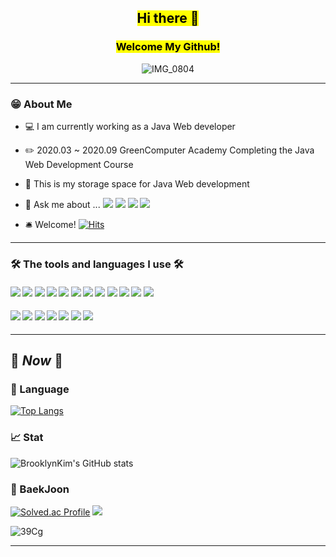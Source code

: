 <!--![header](https://capsule-render.vercel.app/api?type=waving&text=BrooklynKim's%20GitHub!&fontColor=FAFAD2&fontSize=30&fontAlignY=28&fontAlign=25&animation=twinkling) -->
<div align="center">
 
## <mark>Hi there 👋</mark>
### <mark>Welcome My Github!</mark>
![IMG_0804](https://user-images.githubusercontent.com/67566116/169253237-4cf07c28-d027-450c-ad94-a8c958806347.gif)
 
</div>

*****
### 😁 About Me
- 💻 I am currently working as a Java Web developer
- ✏️ 2020.03 ~ 2020.09 GreenComputer Academy Completing the Java Web Development Course
- 💾 This is my storage space for Java Web development
- 💬 Ask me about ... <a href=https://blog.naver.com/getitacc><img src="https://img.shields.io/badge/Naver Blog-03C75A?style=flat-square&logo=Naver&logoColor=white"/></a> <a href=https://https://velog.io/@iphone7315><img src="https://img.shields.io/badge/Velog-20C997?style=flat-square&logo=Velog&logoColor=white"/></a> <a href=https://www.instagram.com/daily_lnf/><img src="https://img.shields.io/badge/Instagram-E4405F?style=flat-square&logo=Instagram&logoColor=white"/></a> <a href=https://iphone@kakao.com><img src="https://img.shields.io/badge/Kakao Mail-FFCD00?style=flat-square&logo=Kakao&logoColor=white"/></a>

- 🛎️ Welcome! [![Hits](https://hits.seeyoufarm.com/api/count/incr/badge.svg?url=https%3A%2F%2Fgithub.com%2FBrooklynKim&count_bg=%2379C83D&title_bg=%23555555&icon=apple.svg&icon_color=%23E7E7E7&title=hits&edge_flat=false)](https://hits.seeyoufarm.com)
----
### 🛠️ The tools and languages I use 🛠️
#### <img src="https://img.shields.io/badge/Java-007396?style=plastic&logo=Java&logoColor=white"/> <img src="https://img.shields.io/badge/OpenJDK-FFFFFF?style=plastic&logo=OpenJDK&logoColor=black"/> <img src="https://img.shields.io/badge/JavaScript-F7DF1E?style=plastic&logo=JavaScript&logoColor=white"/> <img src="https://img.shields.io/badge/MySQL-4479A1?style=plastic&logo=MySQL&logoColor=white"/> <img src="https://img.shields.io/badge/PostgreSQL-4169E1?style=plastic&logo=PostgreSQL&logoColor=white"/> <img src="https://img.shields.io/badge/jQuery-0769AD?style=plastic&logo=jQuery&logoColor=white"/> <img src="https://img.shields.io/badge/Apache Tomcat 9.0-F8DC75?style=badge&logo=Apache Tomcat&logoColor=black"/> <img src="https://img.shields.io/badge/Spring-6DB33F?style=plastic&logo=Spring&logoColor=white"/> <img src="https://img.shields.io/badge/CSS-1572B6?style=plastic&logo=CSS3&logoColor=white"/> <img src="https://img.shields.io/badge/Apache Maven-C71A36?style=plastic&logo=Apache Maven&logoColor=white"/> <img src="https://img.shields.io/badge/Oracle-F80000?style=plastic&logo=Oracle&logoColor=white"/> <img src="https://img.shields.io/badge/Mac&IOS-000000?style=plastic&logo=Apple&logoColor=white"/> 
#### <img src="https://img.shields.io/badge/Eclipse IDE-2C2255?style=plastic&logo=Eclipse IDE&logoColor=white"/> <img src="https://img.shields.io/badge/GitHub-181717?style=plastic&logo=GitHub&logoColor=white"/> <img src="https://img.shields.io/badge/GitLab-FC6D26?style=plastic&logo=GitLab&logoColor=white"/> <img src="https://img.shields.io/badge/Slack-4A154B?style=plastic&logo=Slack&logoColor=white"/> <img src="https://img.shields.io/badge/Atom-66595C?style=plastic&logo=Atom&logoColor=white"/> <img src="https://img.shields.io/badge/Trello-0052CC?style=plastic&logo=Trello&logoColor=white"/> <img src="https://img.shields.io/badge/Qgis-589632?style=plastic&logo=Qgis&logoColor=white"/>

----
## 🚀 _Now_ 🚀

### 📖 Language
[![Top Langs](https://github-readme-stats.vercel.app/api/top-langs/?username=BrooklynKim)](https://github.com/BrooklynKim/github-readme-stats)
### 📈 Stat
![BrooklynKim's GitHub stats](https://github-readme-stats.vercel.app/api?username=BrooklynKim&show_icons=true&theme=radical)
### 💯 BaekJoon
[![Solved.ac Profile](http://mazassumnida.wtf/api/v2/generate_badge?boj=getitacc)](https://solved.ac/getitacc)
<img src="http://mazandi.herokuapp.com/api?handle=getitacc&theme=silver"/> 

![39Cg](https://user-images.githubusercontent.com/67566116/169252364-815ad975-557c-432c-acfa-61dd657f892d.gif)
*****
<!--
![header](https://capsule-render.vercel.app/api?type=waving&color=timeGradient&height=100&fontSize=50&animation=blinking&fontColor=FFE4E1&fontAlign=50&fontAlignY=40)

[![BrooklynKim's GitHub stats](https://github-readme-stats.vercel.app/api?username=BrooklynKim)](https://github.com/BrooklynKim/github-readme-stats)  
[![Top Langs](https://github-readme-stats.vercel.app/api/top-langs/?username=BrooklynKim&langs_count=8&theme=tokyonight)](https://github.com/BrooklynKim/github-readme-stats)
 



**BrooklynKim/BrooklynKim** is a ✨ _special_ ✨ repository because its `README.md` (this file) appears on your GitHub profile.

Here are some ideas to get you started:
🚀
- 🔭 I’m currently working on ...
- 🌱 I’m currently learning ...
- 👯 I’m looking to collaborate on ...
- 🤔 I’m looking for help with ...
- 💬 Ask me about ...
- 📫 How to reach me: ...
- 😄 Pronouns: ...
- ⚡ Fun fact: ...
-->
